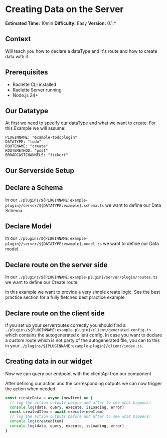 <!--@include: ../wip.md-->

# Creating Data on the Server

**Estimated Time:** 10min
**Difficulty:** Easy
**Version:** 0.1.\*

## Context

Will teach you how to declare a dataType and it's route and how to create data with it

## Prerequisites

- Raclette CLI installed
- Raclette Server running
- Node.js 24+

## Our Datatype

At first we need to specify our dataType and what we want to create. For this Example we will assume:

```variables
PLUGINNAME: "example-todoplugin"
DATATYPE: "todo"
ROUTENAME: "create"
ROUTEMETHOD: "post"
BROADCASTCHANNELS: "fickert"
```

## Our Serverside Setup

## Declare a Schema

In our `./plugins/${PLUGINNAME:example-plugin}/server/${DATATYPE:example}.schema.ts` we want to define our Data Schema.

<!--@include: ../cooking-steps/server/plugin/schema.md{SCHEMANAME: Todo}-->

## Declare Model

In our `./plugins/${PLUGINNAME:example-plugin}/server/${DATATYPE:example}.model.ts` we want to define our Data model.

<!--@include: ../cooking-steps/server/plugin/model.md{SCHEMANAME: Todo}-->

## Declare route on the server side

In our `./plugins/${PLUGINNAME:example-plugin}/server/plugin/routes.ts` we want to define our Create route.

<!--@include: ../cooking-steps/server/plugin/singleRoute.md{BROADCASTCHANNELS: todoCreated, STOREACTIONTYPE: dataCreate}-->

In this example we want to provide a very simple create logic. See the best practice section for a fully fletched best practice example

<!--@include: ../cooking-steps/server/plugin/logics/create.md-->

## Declare route on the client side

If you set up your serverroutes correctly you should find a `./plugins/${PLUGINNAME:example-plugin}/client/generated-config.ts` which contains the autogenerated client config. In case you want to declare a custom route which is not party of the autogenerated file, you can to this in your `./plugins/${PLUGINNAME:example-plugin}/client/index.ts`.

<!--@include: ../cooking-steps/client/plugin/routeDeclaration.md{
STOREACTIONTYPE: dataCreate
}-->

## Creating data in our widget

Now we can query our endpoint with the clientApi fron our component

<!--@include: ../cooking-steps/client/api/data.md{RESPONSETYPE:json} -->

After defining our action and the corresponding outputs we can now trigger the action when needed.

```typescript
const createData = async (newItem) => {
  // log the action outputs before and after to see what happens!
  console.log(data, query, execute, isLoading, error)
  const createdItem = await execute(newItem)
  // log the action outputs before and after to see what happens!
  console.log(createdItem)
  console.log(data, query, execute, isLoading, error)
}
```

